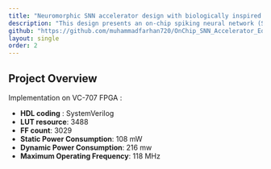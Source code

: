 ```yaml
---
title: "Neuromorphic SNN accelerator design with biologically inspired 'On-Chip' training for Edge-AI application"
description: "This design presents an on-chip spiking neural network (SNN) neuromorphic accelerator design deploying biologically inspired training for low power Edge-AI classification tasks."
github: "https://github.com/muhammadfarhan720/OnChip_SNN_Accelerator_Edge"
layout: single
order: 2
---
```


## Project Overview

Implementation on VC-707 FPGA :
- **HDL coding** : SystemVerilog
- **LUT resource**: 3488
- **FF count**: 3029
- **Static Power Consumption**: 108 mW
- **Dynamic Power Consumption**: 216 mw
- **Maximum Operating Frequency**: 118 MHz
